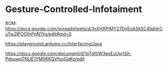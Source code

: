 # Gesture-Controlled-Infotaiment
BOM:
https://docs.google.com/spreadsheets/d/1nXHXPIMY27DyEoASk5C4IsbIirCuTw2lPOGfnPnN1Yg/edit#gid=0

https://playground.arduino.cc/Interfacing/Java

https://docs.google.com/document/d/1pTgf0W3exEuUxrtSh-PdsuwpTNUE1YM0KKQVfsoGqKg/edit
